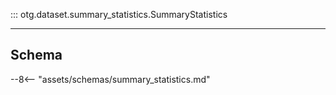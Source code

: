::: otg.dataset.summary_statistics.SummaryStatistics

___

## Schema

--8<-- "assets/schemas/summary_statistics.md"
